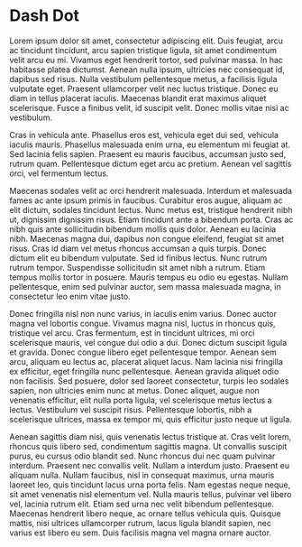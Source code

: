# Dash Dot

Lorem ipsum dolor sit amet, consectetur adipiscing elit. Duis feugiat, arcu ac tincidunt tincidunt, arcu sapien tristique ligula, sit amet condimentum velit arcu eu mi. Vivamus eget hendrerit tortor, sed pulvinar massa. In hac habitasse platea dictumst. Aenean nulla ipsum, ultricies nec consequat id, dapibus sed risus. Nulla vestibulum pellentesque metus, a facilisis ligula vulputate eget. Praesent ullamcorper velit nec luctus tristique. Donec eu diam in tellus placerat iaculis. Maecenas blandit erat maximus aliquet scelerisque. Fusce a finibus velit, id suscipit velit. Donec mollis vitae nisi ac vestibulum.

Cras in vehicula ante. Phasellus eros est, vehicula eget dui sed, vehicula iaculis mauris. Phasellus malesuada enim urna, eu elementum mi feugiat at. Sed lacinia felis sapien. Praesent eu mauris faucibus, accumsan justo sed, rutrum quam. Pellentesque dictum eget arcu ac pretium. Aenean vel sagittis orci, vel fermentum lectus.

Maecenas sodales velit ac orci hendrerit malesuada. Interdum et malesuada fames ac ante ipsum primis in faucibus. Curabitur eros augue, aliquam ac elit dictum, sodales tincidunt lectus. Nunc metus est, tristique hendrerit nibh ut, dignissim dignissim risus. Etiam tincidunt ante a bibendum porta. Cras ac nibh quis ante sollicitudin bibendum mollis quis dolor. Aenean eu lacinia nibh. Maecenas magna dui, dapibus non congue eleifend, feugiat sit amet risus. Cras id diam vel metus rhoncus accumsan a quis turpis. Donec dictum elit eu bibendum vulputate. Sed id finibus lectus. Nunc rutrum rutrum tempor. Suspendisse sollicitudin sit amet nibh a rutrum. Etiam tempus mollis tortor in posuere. Mauris tempus eu odio eu egestas. Nullam pellentesque, enim sed pulvinar auctor, sem massa malesuada magna, in consectetur leo enim vitae justo.

Donec fringilla nisl non nunc varius, in iaculis enim varius. Donec auctor magna vel lobortis congue. Vivamus magna nisl, luctus in rhoncus quis, tristique vel arcu. Cras fermentum, est in tincidunt ultrices, mi orci scelerisque mauris, vel congue dui odio a dui. Donec dictum suscipit ligula et gravida. Donec congue libero eget pellentesque tempor. Aenean sem arcu, aliquam eu lectus ac, placerat aliquet lacus. Nam lacinia nisi fringilla ex efficitur, eget fringilla nunc pellentesque. Aenean gravida aliquet odio non facilisis. Sed posuere, dolor sed laoreet consectetur, turpis leo sodales sapien, non ultricies enim nunc at metus. Donec aliquet, augue non venenatis efficitur, elit nulla porta ligula, vel scelerisque metus lectus a lectus. Vestibulum vel suscipit risus. Pellentesque lobortis, nibh a scelerisque ultrices, massa ex tempor mi, quis efficitur justo neque ut ligula.

Aenean sagittis diam nisi, quis venenatis lectus tristique at. Cras velit lorem, rhoncus quis libero sed, condimentum sagittis magna. Ut convallis suscipit purus, eu cursus odio blandit sed. Nunc rhoncus dui nec quam pulvinar interdum. Praesent nec convallis velit. Nullam a interdum justo. Praesent eu aliquam nulla. Nullam faucibus, nisl in consequat maximus, urna mauris laoreet leo, quis tincidunt lacus urna porta felis. Nam egestas neque neque, sit amet venenatis nisl elementum vel. Nulla mauris tellus, pulvinar vel libero vel, lacinia rutrum elit. Etiam sed urna nec velit bibendum pellentesque. Maecenas hendrerit libero neque, ac ornare tellus vehicula quis. Quisque mattis, nisi ultrices ullamcorper rutrum, lacus ligula blandit sapien, nec varius est libero eu sem. Duis facilisis magna vel magna ornare auctor.
